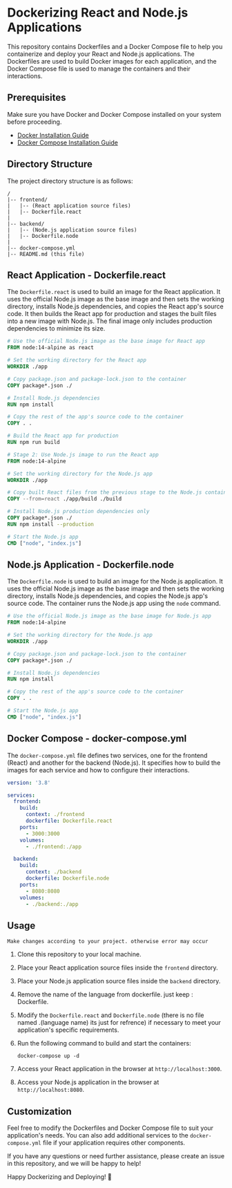 # Dockerizing React and Node.js Applications

This repository contains Dockerfiles and a Docker Compose file to help you containerize and deploy your React and Node.js applications. The Dockerfiles are used to build Docker images for each application, and the Docker Compose file is used to manage the containers and their interactions.

## Prerequisites

Make sure you have Docker and Docker Compose installed on your system before proceeding.

- [Docker Installation Guide](https://docs.docker.com/get-docker/)
- [Docker Compose Installation Guide](https://docs.docker.com/compose/install/)

## Directory Structure

The project directory structure is as follows:

```
/
|-- frontend/
|   |-- (React application source files)
|   |-- Dockerfile.react
|
|-- backend/
|   |-- (Node.js application source files)
|   |-- Dockerfile.node
|
|-- docker-compose.yml
|-- README.md (this file)
```

## React Application - Dockerfile.react

The `Dockerfile.react` is used to build an image for the React application. It uses the official Node.js image as the base image and then sets the working directory, installs Node.js dependencies, and copies the React app's source code. It then builds the React app for production and stages the built files into a new image with Node.js. The final image only includes production dependencies to minimize its size.

```Dockerfile
# Use the official Node.js image as the base image for React app
FROM node:14-alpine as react

# Set the working directory for the React app
WORKDIR ./app

# Copy package.json and package-lock.json to the container
COPY package*.json ./

# Install Node.js dependencies
RUN npm install

# Copy the rest of the app's source code to the container
COPY . .

# Build the React app for production
RUN npm run build

# Stage 2: Use Node.js image to run the React app
FROM node:14-alpine

# Set the working directory for the Node.js app
WORKDIR ./app

# Copy built React files from the previous stage to the Node.js container
COPY --from=react ./app/build ./build

# Install Node.js production dependencies only
COPY package*.json ./
RUN npm install --production

# Start the Node.js app
CMD ["node", "index.js"]
```

## Node.js Application - Dockerfile.node

The `Dockerfile.node` is used to build an image for the Node.js application. It uses the official Node.js image as the base image and then sets the working directory, installs Node.js dependencies, and copies the Node.js app's source code. The container runs the Node.js app using the `node` command.

```Dockerfile
# Use the official Node.js image as the base image for Node.js app
FROM node:14-alpine

# Set the working directory for the Node.js app
WORKDIR ./app

# Copy package.json and package-lock.json to the container
COPY package*.json ./

# Install Node.js dependencies
RUN npm install

# Copy the rest of the app's source code to the container
COPY . .

# Start the Node.js app
CMD ["node", "index.js"]
```

## Docker Compose - docker-compose.yml

The `docker-compose.yml` file defines two services, one for the frontend (React) and another for the backend (Node.js). It specifies how to build the images for each service and how to configure their interactions.

```yaml
version: '3.8'

services:
  frontend:
    build:
      context: ./frontend
      dockerfile: Dockerfile.react
    ports:
      - 3000:3000
    volumes:
      - ./frontend:./app

  backend:
    build:
      context: ./backend
      dockerfile: Dockerfile.node
    ports:
      - 8080:8080
    volumes:
      - ./backend:./app
```

## Usage

`` Make changes according to your project. otherwise error may occur ``

1. Clone this repository to your local machine.

2. Place your React application source files inside the `frontend` directory.

3. Place your Node.js application source files inside the `backend` directory.

4. Remove the name of the language from dockerfile. just keep : Dockerfile.

5. Modify the `Dockerfile.react` and `Dockerfile.node` (there is no file named .(language name) its just for refrence) if necessary to meet your application's specific requirements.

6. Run the following command to build and start the containers:

   ```
   docker-compose up -d
   ```

7. Access your React application in the browser at `http://localhost:3000`.

8. Access your Node.js application in the browser at `http://localhost:8080`.

## Customization

Feel free to modify the Dockerfiles and Docker Compose file to suit your application's needs. You can also add additional services to the `docker-compose.yml` file if your application requires other components.

If you have any questions or need further assistance, please create an issue in this repository, and we will be happy to help!

Happy Dockerizing and Deploying! 🐳